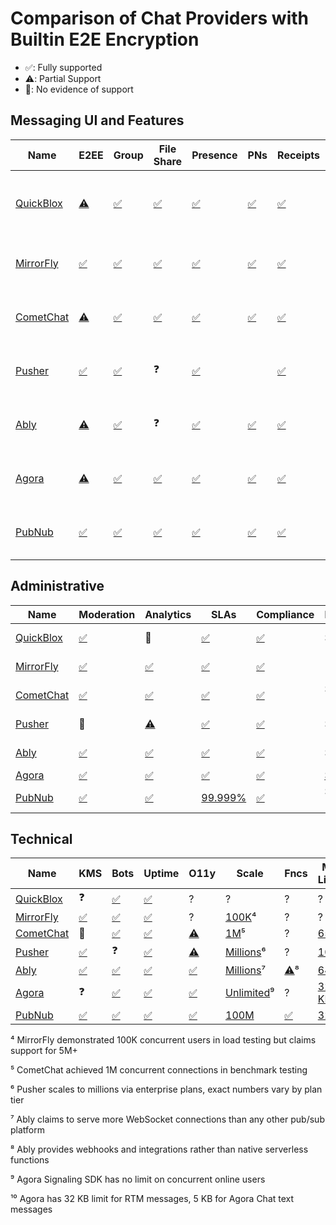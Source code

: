 # Comparison of Chat Providers with Builtin E2E Encryption 

- ✅: Fully supported
- ⚠️: Partial Support
- 🚫: No evidence of support



## Messaging UI and Features

| Name      | E2EE | Group | File Share | Presence | PNs  | Receipts | Voice | UI SDK | Cost |
| --------- | ---- | ----- | ---------- | -------- | ---- | -------- | ----- | ------ | ---- |
| [QuickBlox](https://quickblox.com/products/chat-API/) | [⚠️](https://quickblox.com/pricing/) | [✅](https://quickblox.com/products/chat/) | [✅](https://quickblox.com/products/chat/) | [✅](https://quickblox.com/products/chat/) | [✅](https://quickblox.com/products/push-notifications/) | [✅](https://quickblox.com/products/chat/) | [✅](https://quickblox.com/products/voice-and-video-calling/) | [✅](https://quickblox.com/products/chat/) | [$647 / mo / 20k total users](https://quickblox.com/pricing/) |
| [MirrorFly](https://www.mirrorfly.com/chat-api-solution.php) | [✅](https://www.mirrorfly.com/chat-security.php) | [✅](https://www.mirrorfly.com/chat-api-solution.php) | [✅](https://www.mirrorfly.com/chat-api-solution.php) | [✅](https://www.mirrorfly.com/chat-api-solution.php) | [✅](https://www.mirrorfly.com/chat-api-solution.php) | [✅](https://www.mirrorfly.com/chat-api-solution.php) | [✅](https://www.mirrorfly.com/) | [✅](https://www.mirrorfly.com/chat/sdk/) | [$399 / mo / 5k MAU](https://www.mirrorfly.com/pricing.php) |
| [CometChat](https://www.cometchat.com/) | [⚠️](https://www.cometchat.com/docs/fundamentals/end-to-end-encryption) | [✅](https://www.cometchat.com/chat-and-messaging) | [✅](https://www.cometchat.com/features/all-features) | [✅](https://www.cometchat.com/features/all-features) | [✅](https://www.cometchat.com/features/all-features) | [✅](https://www.cometchat.com/features/all-features) | [✅](https://www.cometchat.com/) | [✅](https://www.cometchat.com/features/all-features) | [$279 / mo / 10k MAU](https://www.cometchat.com/pricing) |
| [Pusher](https://pusher.com/) | [✅](https://pusher.com/docs/channels/using_channels/encrypted-channels/) | [✅](https://pusher.com/channels/use-cases/chat/) | ❓ | [✅](https://pusher.com/channels/use-cases/chat/) |      | [✅](https://pusher.com/channels/use-cases/chat/) | 🚫 | [✅](https://pusher.com/channels/) | [$49 / mo / 1m msgs](https://pusher.com/channels/pricing/) |
| [Ably](https://ably.com/) | [⚠️](https://ably.com/docs/channels/options/encryption#encrypt-a-channel-) | [✅](https://ably.com/chat) | ❓ | [✅](https://ably.com/chat) | [✅](https://ably.com/push-notifications) | [✅](https://ably.com/chat) | 🚫 | [✅](https://ably.com/chat/sdk) | [$279 / mo / 5k MAU](https://ably.com/pricing) |
| [Agora](https://www.agora.io/en/products/chat/) | [⚠️](https://docs.agora.io/en/agora-chat/reference/security-best-practice#level-3---encryption) | [✅](https://www.agora.io/en/products/chat/) | [✅](https://www.agora.io/en/products/chat/) | [✅](https://docs.agora.io/en/agora-chat/overview/product-overview) | [✅](https://docs.agora.io/en/agora-chat/overview/product-overview) | [✅](https://docs.agora.io/en/agora-chat/overview/product-overview) | [✅](https://www.agora.io/en/products/voice-call/) | [✅](https://www.agora.io/en/products/chat/) | [$349 / mo / 5k MAU](https://www.agora.io/en/pricing/chat/) |
| [PubNub](https://www.pubnub.com/solutions/chat/) | [✅](https://www.pubnub.com/docs/general/setup/data-security) | [✅](https://www.pubnub.com/docs/chat/overview) | [✅](https://www.pubnub.com/docs/general/files) | [✅](https://www.pubnub.com/products/presence/) | [✅](https://www.pubnub.com/products/mobile-push-notifications/) | [✅](https://www.pubnub.com/docs/chat/sdks/messages/message-receipts) | [⚠️](https://www.pubnub.com/integrations/vonage-video-api-video-chat/) | [✅](https://www.pubnub.com/docs/chat/components/overview) | [$98 / mo / 1k DAU](https://www.pubnub.com/pricing/) |



## Administrative

| Name                                                         | Moderation                                           | Analytics                                                    | SLAs                                                         | Compliance                                                  | Funding                                                      | Revenue                                                      | Founded |
| ------------------------------------------------------------ | ---------------------------------------------------- | ------------------------------------------------------------ | ------------------------------------------------------------ | ----------------------------------------------------------- | ------------------------------------------------------------ | ------------------------------------------------------------ | ------- |
| [QuickBlox](https://quickblox.com/products/chat-API/)        | [✅](https://quickblox.com/products/chat/)            | 🚫                                                            | [✅](https://quickblox.com/enterprise/)                       | [✅](https://quickblox.com/hosting/hipaa-compliant-hosting/) | $1.2M                                                        | [$3.2 M (2024)](https://getlatka.com/companies/cometchat#:~:text=%246) | 2009    |
| [MirrorFly](https://www.mirrorfly.com/chat-api-solution.php) | [✅](https://www.mirrorfly.com/chat-api-solution.php) | [✅](https://www.mirrorfly.com/chat-api-solution.php)         | [✅](https://www.mirrorfly.com/chat-api-solution.php)         | [✅](https://www.mirrorfly.com/hipaa-compliant-chat-api.php) |                                                              | [~$4.2 M (2023)](https://growjo.com/company/MirrorFly#:~:text=Estimated%20Revenue%20%26%20Valuation) | 2008    |
| [CometChat](https://www.cometchat.com/)                      | [✅](https://www.cometchat.com/features/all-features) | [✅](https://www.cometchat.com/features/all-features)         | [✅](https://www.cometchat.com/)                              | [✅](https://www.cometchat.com/hipaa-compliant-chat-api)     | $13M (A)                                                     | [$6.2 M (2024)](https://getlatka.com/companies/cometchat#:~:text=%246) | 2018    |
| [Pusher](https://pusher.com/)                                | 🚫                                                    | [⚠️](https://pusher.com/channels/features/)                   | [✅](https://pusher.com/legal-archived/channels-sla/)         | [✅](https://pusher.com/security/)                           | $8M                                                          | [$35 M (2025)](https://leadiq.com/c/pusher/5a1d9d2e23000053008d0a2b#:~:text=How%20much%20revenue%20does%20Pusher,generate) | 2010    |
| [Ably](https://ably.com/)                                    | [✅](https://ably.com/chat)                           | [✅](https://ably.com/platform)                               | [✅](https://ably.com/)                                       | [✅](https://ably.com/security-and-compliance)               | $70M                                                         | [$15M (2025)](https://leadiq.com/c/ably-realtime/5a1dac7e2300005200a1c677) | 2016    |
| [Agora](https://www.agora.io/en/products/chat/)              | [✅](https://www.agora.io/en/products/chat/)          | [✅](https://docs.agora.io/en/agora-chat/overview/product-overview) | [✅](https://docs.agora.io/en/signaling/overview/beginners-guide) | [✅](https://www.agora.io/en/compliance/)                    | [$225M](https://leadiq.com/c/agora/5a1d905d5400005b0075e9eb) | [$93.6 M](https://getlatka.com/companies/agora.io/customers#:~:text=%2A%20,generate) | 2014    |
| [PubNub](https://www.pubnub.com/solutions/chat/)             | [✅](https://www.pubnub.com/solutions/ai-moderation/) | [✅](https://www.pubnub.com/products/pubnub-insights/)        | [99.999%](https://www.pubnub.com/trust/faq/)                 | [✅](https://www.pubnub.com/trust/compliance/)               | $134M (E)                                                    | [$46.2 M (2024)](https://getlatka.com/companies/pubnub-inc#:~:text=Image%3A%20Revenue) | 2010    |



## Technical

| Name                                                         | KMS                                                          | Bots                                                         | Uptime                                                      | O11y                                                         | **Scale** | Fncs | Msg Limits |
| ------------------------------------------------------------ | ------------------------------------------------------------ | ------------------------------------------------------------ | ----------------------------------------------------------- | ------------------------------------------------------------ | --------- | ---- | ---------- |
| [QuickBlox](https://quickblox.com/products/chat-API/)        | ❓                                                            | [✅](https://quickblox.com/blog/choosing-the-right-chat-sdk-what-developers-need-to-know/) | [✅](https://quickblox.com/hosting/hipaa-compliant-hosting/) | ?                                                            | ?         | ?    | ?          |
| [MirrorFly](https://www.mirrorfly.com/chat-api-solution.php) | [✅](https://www.mirrorfly.com/chat-security.php)             | [✅](https://www.mirrorfly.com/multi-tenant-chat-for-saas.php) | [✅](https://www.mirrorfly.com/chat-api-solution.php)        | ?                                                            | [100K](https://www.mirrorfly.com/blog/inapp-chat-api-load-testing/)⁴ | ?    | ?          |
| [CometChat](https://www.cometchat.com/)                      | 🚫                                                            | [✅](https://www.cometchat.com/features/all-features)         | [✅](https://www.cometchat.com/)                             | [⚠️](https://status.cometchat.com/)                           | [1M](https://www.cometchat.com/blog/concurrency-testing)⁵ | ?    | [65 KB](https://www.cometchat.com/docs/fundamentals/limits) |
| [Pusher](https://pusher.com/)                                | [✅](https://pusher.com/docs/channels/using_channels/encrypted-channels/#authenticate) | ❓                                                            | [✅](https://pusher.com/legal-archived/channels-sla/)        | [⚠️](https://pusher.com/channels/features/)                   | [Millions](https://pusher.com/channels/pricing/)⁶ | ?    | [10 KB](https://docs.bird.com/pusher/channels/channels/limits/what-is-the-message-size-limit-when-publishing-an-event-in-channels) |
| [Ably](https://ably.com/)                                    | [✅](https://ably.com/security-and-compliance)                | [✅](https://ably.com/docs/guides/chat/build-livestream#ai-integrations) | [✅](https://ably.com/)                                      | [✅](https://ably.com/platform)                               | [Millions](https://ably.com/compare/ably-vs-pusher)⁷ | [⚠️](https://ably.com/platform)⁸ | [64 KB](https://faqs.ably.com/what-is-the-maximum-message-size) |
| [Agora](https://www.agora.io/en/products/chat/)              | ❓                                                            | [✅](https://docs.agora.io/en/conversational-ai/develop/custom-llm) | [✅](https://www.agora.io/en/)                               | [✅](https://docs.agora.io/en/agora-chat/overview/product-overview) | [Unlimited](https://docs.agora.io/en/help/general-product-inquiry/rtm_concurrency)⁹ | ?    | [32 KB](https://docs.agora.io/en/agora-chat/reference/limitations)¹⁰ |
| [PubNub](https://www.pubnub.com/solutions/chat/)             | [✅](https://www.pubnub.com/products/access-manager/)         | [✅](https://www.pubnub.com/integrations/amazon-lex-build-conversation-bots/) | [✅](https://www.pubnub.com/trust/faq/)                      | [✅](https://www.pubnub.com/blog/real-time-telemetry-and-enhanced-observability/) | [100M](https://www.pubnub.com/blog/users-and-concurrent-connections-scale/) | [✅](https://www.pubnub.com/products/functions/) | [32 KB](https://www.pubnub.com/docs/general/setup/limits) |

⁴ MirrorFly demonstrated 100K concurrent users in load testing but claims support for 5M+

⁵ CometChat achieved 1M concurrent connections in benchmark testing

⁶ Pusher scales to millions via enterprise plans, exact numbers vary by plan tier

⁷ Ably claims to serve more WebSocket connections than any other pub/sub platform

⁸ Ably provides webhooks and integrations rather than native serverless functions

⁹ Agora Signaling SDK has no limit on concurrent online users

¹⁰ Agora has 32 KB limit for RTM messages, 5 KB for Agora Chat text messages

